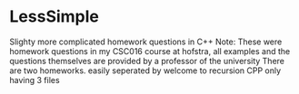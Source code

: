 # LessSimple
Slighty more complicated homework questions in C++
Note: These were homework questions in my CSC016 course at hofstra, all examples and the questions themselves are provided by a professor of the university
There are two homeworks. easily seperated by welcome to recursion CPP only having 3 files
